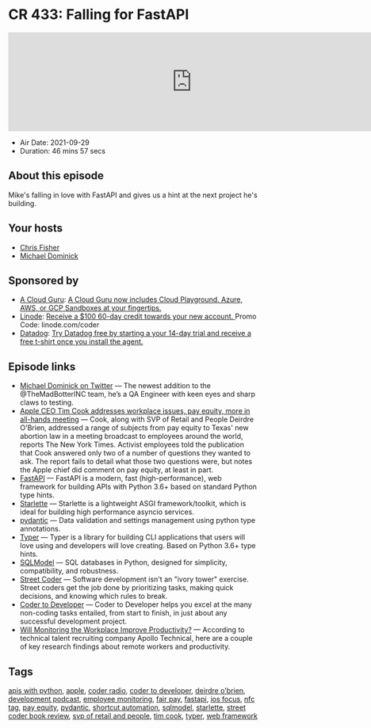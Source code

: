 # CR 433: Falling for FastAPI

<iframe src="https://player.fireside.fm/v2/MLf2ZzhC+oy_nhrra?theme=dark" width="740" height="200" frameborder="0" scrolling="no"></iframe>

* Air Date: 2021-09-29
* Duration: 46 mins 57 secs

## About this episode

Mike's falling in love with FastAPI and gives us a hint at the next project he's building.

## Your hosts
* [Chris Fisher](https://coder.show/hosts/chrislas)
* [Michael Dominick](https://coder.show/hosts/michael)

## Sponsored by

  * [A Cloud Guru](https://acloudguru.com): [A Cloud Guru now includes Cloud Playground. Azure, AWS, or GCP Sandboxes at your fingertips.](https://acloudguru.com)
  * [Linode](https://linode.com/coder): [Receive a $100 60-day credit towards your new account. ](https://linode.com/coder) Promo Code: linode.com/coder
  * [Datadog](http://datadog.com/coderradio): [Try Datadog free by starting a your 14-day trial and receive a free t-shirt once you install the agent.](http://datadog.com/coderradio)



## Episode links

  * [Michael Dominick on Twitter](https://twitter.com/dominucco/status/1442334210757328898 "Michael Dominick on Twitter") — The newest addition to the @TheMadBotterINC team, he’s a QA Engineer with keen eyes and sharp claws to testing. 
  * [Apple CEO Tim Cook addresses workplace issues, pay equity, more in all-hands meeting](https://appleinsider.com/articles/21/09/17/apple-ceo-tim-cook-addresses-workplace-issues-pay-equity-more-in-all-hands-meeting "Apple CEO Tim Cook addresses workplace issues, pay equity, more in all-hands meeting") — Cook, along with SVP of Retail and People Deirdre O'Brien, addressed a range of subjects from pay equity to Texas' new abortion law in a meeting broadcast to employees around the world, reports The New York Times. Activist employees told the publication that Cook answered only two of a number of questions they wanted to ask. The report fails to detail what those two questions were, but notes the Apple chief did comment on pay equity, at least in part.
  * [FastAPI](https://fastapi.tiangolo.com/ "FastAPI") — FastAPI is a modern, fast (high-performance), web framework for building APIs with Python 3.6+ based on standard Python type hints. 
  * [Starlette](https://www.starlette.io/ "Starlette") — Starlette is a lightweight ASGI framework/toolkit, which is ideal for building high performance asyncio services.
  * [pydantic](https://pydantic-docs.helpmanual.io/ "pydantic") — Data validation and settings management using python type annotations.
  * [Typer](https://typer.tiangolo.com/ "Typer") — Typer is a library for building CLI applications that users will love using and developers will love creating. Based on Python 3.6+ type hints.
  * [SQLModel](https://github.com/tiangolo/sqlmodel "SQLModel") — SQL databases in Python, designed for simplicity, compatibility, and robustness.
  * [Street Coder](https://www.manning.com/books/street-coder "Street Coder") — Software development isn't an "ivory tower" exercise. Street coders get the job done by prioritizing tasks, making quick decisions, and knowing which rules to break.
  * [Coder to Developer](https://www.amazon.com/Coder-Developer-Strategies-Delivering-Software-ebook-dp-B000PY3ZCG/dp/B000PY3ZCG "Coder to Developer") — Coder to Developer helps you excel at the many non-coding tasks entailed, from start to finish, in just about any successful development project. 
  * [Will Monitoring the Workplace Improve Productivity?](https://www.itprotoday.com/analytics-and-reporting/will-monitoring-workplace-improve-productivity "Will Monitoring the Workplace Improve Productivity?") — According to technical talent recruiting company Apollo Technical, here are a couple of key research findings about remote workers and productivity.



## Tags

[apis with python](https://coder.show/tags/apis%20with%20python), [apple](https://coder.show/tags/apple), [coder radio](https://coder.show/tags/coder%20radio), [coder to developer](https://coder.show/tags/coder%20to%20developer), [deirdre o'brien](https://coder.show/tags/deirdre%20o'brien), [development podcast](https://coder.show/tags/development%20podcast), [employee monitoring](https://coder.show/tags/employee%20monitoring), [fair pay](https://coder.show/tags/fair%20pay), [fastapi](https://coder.show/tags/fastapi), [ios focus](https://coder.show/tags/ios%20focus), [nfc tag](https://coder.show/tags/nfc%20tag), [pay equity](https://coder.show/tags/pay%20equity), [pydantic](https://coder.show/tags/pydantic), [shortcut automation](https://coder.show/tags/shortcut%20automation), [sqlmodel](https://coder.show/tags/sqlmodel), [starlette](https://coder.show/tags/starlette), [street coder book review](https://coder.show/tags/street%20coder%20book%20review), [svp of retail and people](https://coder.show/tags/svp%20of%20retail%20and%20people), [tim cook](https://coder.show/tags/tim%20cook), [typer](https://coder.show/tags/typer), [web framework](https://coder.show/tags/web%20framework)